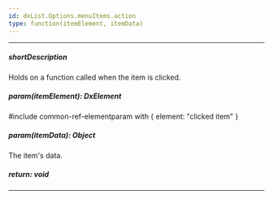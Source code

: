 ```yaml
---
id: dxList.Options.menuItems.action
type: function(itemElement, itemData)
---
```

---
##### shortDescription
Holds on a function called when the item is clicked.

##### param(itemElement): DxElement
#include common-ref-elementparam with { element: "clicked item" }

##### param(itemData): Object
The item's data.

##### return: void
<!-- Description goes here -->

---

